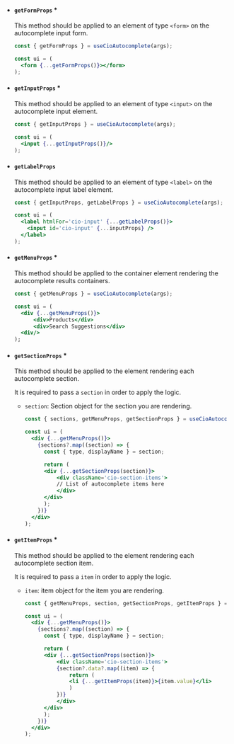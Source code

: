   - #### `getFormProps` \*

    This method should be applied to an element of type `<form>` on the autocomplete input form.

      ```jsx
      const { getFormProps } = useCioAutocomplete(args);

      const ui = (
        <form {...getFormProps()}></form>
      );
      ```


  - #### `getInputProps` \*

    This method should be applied to an element of type `<input>` on the autocomplete input element.

      ```jsx
      const { getInputProps } = useCioAutocomplete(args);

      const ui = (
        <input {...getInputProps()}/>
      );
      ```


  - #### `getLabelProps`

    This method should be applied to an element of type `<label>` on the autocomplete input label element.

      ```jsx
      const { getInputProps, getLabelProps } = useCioAutocomplete(args);

      const ui = (
        <label htmlFor='cio-input' {...getLabelProps()}>
          <input id='cio-input' {...inputProps} />
        </label>
      );
      ```

  - #### `getMenuProps` \*

    This method should be applied to the container element rendering the autocomplete results containers.

      ```jsx
      const { getMenuProps } = useCioAutocomplete(args);

      const ui = (
        <div {...getMenuProps()}>
            <div>Products</div>
            <div>Search Suggestions</div>
        <div/>
      );
      ```


  - #### `getSectionProps` \*

    This method should be applied to the element rendering each autocomplete section.

    It is required to pass a `section` in order to apply the logic.

    - `section`: Section object for the section you are rendering.

      ```jsx
      const { sections, getMenuProps, getSectionProps } = useCioAutocomplete(args);

      const ui = (
        <div {...getMenuProps()}>
          {sections?.map((section) => {
            const { type, displayName } = section;

            return (
            <div {...getSectionProps(section)}>
                <div className='cio-section-items'>
                // List of autocomplete items here
                </div>
            </div>
            );
          })}
        </div>
      );
      ```


  - #### `getItemProps` \*

    This method should be applied to the element rendering each autocomplete section item.

    It is required to pass a `item` in order to apply the logic.

    - `item`: item object for the item you are rendering.

      ```jsx
      const { getMenuProps, section, getSectionProps, getItemProps } = useCioAutocomplete(args);

      const ui = (
        <div {...getMenuProps()}>
          {sections?.map((section) => {
            const { type, displayName } = section;

            return (
            <div {...getSectionProps(section)}>
                <div className='cio-section-items'>
                {section?.data?.map((item) => {
                    return (
                    <li {...getItemProps(item)}>{item.value}</li>
                    )
                })}
                </div>
            </div>
            );
          })}
        </div>
      );
      ```
